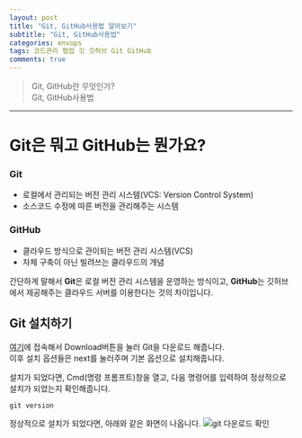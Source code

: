 ```yaml
---  
layout: post  
title: "Git, GitHub사용법 알아보기"  
subtitle: "Git, GitHub사용법"  
categories: envops
tags: 코드관리 협업 깃 깃허브 Git GitHub
comments: true  
---  
```


> Git, GitHub란 무엇인가?  
> Git, GitHub사용법

---
# Git은 뭐고 GitHub는 뭔가요?  
### Git  
+ 로컬에서 관리되는 버전 관리 시스템(VCS: Version Control System)
+ 소스코드 수정에 따른 버전을 관리해주는 시스템  

### GitHub
+ 클라우드 방식으로 관이되는 버전 관리 시스템(VCS)
+ 자체 구축이 아닌 빌려쓰는 클라우드의 개념  

간단하게 말해서 **Git**은 로컬 버전 관리 시스템을 운영하는 방식이고, **GitHub**는 깃허브에서 제공해주는 클라우드 서버를 이용한다는 것의 차이입니다.

## Git 설치하기  
[여기](https://gitforwindows.org/)에 접속해서 Download버튼을 눌러 Git을 다운로드 해줍니다.  
이후 설치 옵션들은 next를 눌러주며 기본 옵션으로 설치해줍니다.  

설치가 되었다면, Cmd(명령 프롬프트)창을 열고, 다음 명령어를 입력하여 정상적으로 설치가 되었는지 확인해줍니다.
```
git version
```
정상적으로 설치가 되었다면, 아래와 같은 화면이 나옵니다.
![git 다운로드 확인](https://songhwee1.github.io/assets/img/envops/git_download_test.png "git 다운로드 확인")